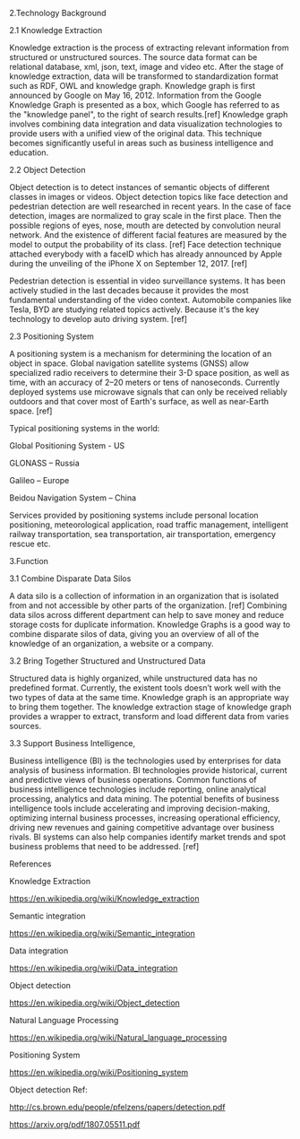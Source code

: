 2.Technology Background 

2.1 Knowledge Extraction 

Knowledge extraction is the process of extracting relevant information from structured or unstructured sources. The source data format can be relational database, xml, json, text, image and video etc. After the stage of knowledge extraction, data will be transformed to standardization format such as RDF, OWL and knowledge graph. Knowledge graph is first announced by Google on May 16, 2012. Information from the Google Knowledge Graph is presented as a box, which Google has referred to as the "knowledge panel", to the right of search results.[ref] Knowledge graph involves combining data integration and data visualization technologies to provide users with a unified view of the original data. This technique becomes significantly useful in areas such as business intelligence and education.  

  

2.2 Object Detection 

Object detection is to detect instances of semantic objects of different classes in images or videos. Object detection topics like face detection and pedestrian detection are well researched in recent years. In the case of face detection, images are normalized to gray scale in the first place. Then the possible regions of eyes, nose, mouth are detected by convolution neural network. And the existence of different facial features are measured by the model to output the probability of its class. [ref] Face detection technique attached everybody with a faceID which has already announced by Apple during the unveiling of the iPhone X on September 12, 2017. [ref] 

  

Pedestrian detection is essential in video surveillance systems. It has been actively studied in the last decades because it provides the most fundamental understanding of the video context. Automobile companies like Tesla, BYD are studying related topics actively. Because it's the key technology to develop auto driving system. [ref] 

  

2.3 Positioning System 

A positioning system is a mechanism for determining the location of an object in space. Global navigation satellite systems (GNSS) allow specialized radio receivers to determine their 3-D space position, as well as time, with an accuracy of 2–20 meters or tens of nanoseconds. Currently deployed systems use microwave signals that can only be received reliably outdoors and that cover most of Earth's surface, as well as near-Earth space. [ref] 

  

Typical positioning systems in the world: 

Global Positioning System - US 

GLONASS – Russia 

Galileo – Europe 

Beidou Navigation System – China 

 

Services provided by positioning systems include personal location positioning, meteorological application, road traffic management, intelligent railway transportation, sea transportation, air transportation, emergency rescue etc. 

  

  

3.Function 

3.1 Combine Disparate Data Silos 

A data silo is a collection of information in an organization that is isolated from and not accessible by other parts of the organization. [ref] Combining data silos across different department can help to save money and reduce storage costs for duplicate information. Knowledge Graphs is a good way to combine disparate silos of data, giving you an overview of all of the knowledge of an organization, a website or a company. 

  

3.2 Bring Together Structured and Unstructured Data 

Structured data is highly organized, while unstructured data has no predefined format. Currently, the existent tools doesn’t work well with the two types of data at the same time. Knowledge graph is an appropriate way to bring them together. The knowledge extraction stage of knowledge graph provides a wrapper to extract, transform and load different data from varies sources. 

  

3.3 Support Business Intelligence, 

Business intelligence (BI) is the technologies used by enterprises for data analysis of business information. BI technologies provide historical, current and predictive views of business operations. Common functions of business intelligence technologies include reporting, online analytical processing, analytics and data mining. The potential benefits of business intelligence tools include accelerating and improving decision-making, optimizing internal business processes, increasing operational efficiency, driving new revenues and gaining competitive advantage over business rivals. BI systems can also help companies identify market trends and spot business problems that need to be addressed. [ref] 

  

  

  

References  

Knowledge Extraction 

https://en.wikipedia.org/wiki/Knowledge_extraction 

Semantic integration 

https://en.wikipedia.org/wiki/Semantic_integration 

Data integration 

https://en.wikipedia.org/wiki/Data_integration 

Object detection 

https://en.wikipedia.org/wiki/Object_detection 

Natural Language Processing 

https://en.wikipedia.org/wiki/Natural_language_processing 

Positioning System 

https://en.wikipedia.org/wiki/Positioning_system 

Object detection Ref: 

http://cs.brown.edu/people/pfelzens/papers/detection.pdf 

https://arxiv.org/pdf/1807.05511.pdf 

 